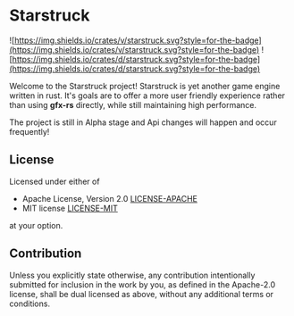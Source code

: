 # Starstruck
![https://img.shields.io/crates/v/starstruck.svg?style=for-the-badge](https://img.shields.io/crates/v/starstruck.svg?style=for-the-badge) ![https://img.shields.io/crates/d/starstruck.svg?style=for-the-badge](https://img.shields.io/crates/d/starstruck.svg?style=for-the-badge)

Welcome to the Starstruck project! Starstruck is yet another game engine written in rust. It's goals are to offer a more user friendly experience rather than using **gfx-rs** directly, while still maintaining high performance.

The project is still in Alpha stage and Api changes will happen and occur frequently!

## License

Licensed under either of

 * Apache License, Version 2.0
   [LICENSE-APACHE](LICENSE-APACHE)
 * MIT license
   [LICENSE-MIT](LICENSE-MIT)

at your option.

## Contribution

Unless you explicitly state otherwise, any contribution intentionally submitted
for inclusion in the work by you, as defined in the Apache-2.0 license, shall be
dual licensed as above, without any additional terms or conditions.